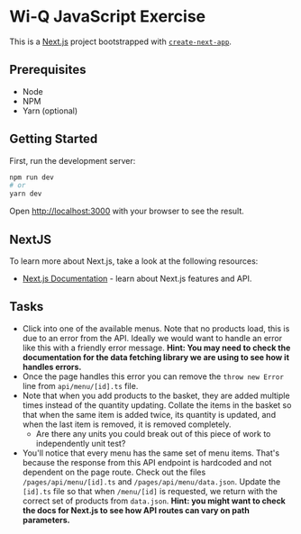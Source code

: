 # Wi-Q JavaScript Exercise

This is a [Next.js](https://nextjs.org/) project bootstrapped with [`create-next-app`](https://github.com/vercel/next.js/tree/canary/packages/create-next-app).

## Prerequisites

- Node
- NPM
- Yarn (optional)

## Getting Started

First, run the development server:

```bash
npm run dev
# or
yarn dev
```

Open [http://localhost:3000](http://localhost:3000) with your browser to see the result.

## NextJS

To learn more about Next.js, take a look at the following resources:

- [Next.js Documentation](https://nextjs.org/docs) - learn about Next.js features and API.

## Tasks

- Click into one of the available menus. Note that no products load, this is due to an error from the API.
Ideally we would want to handle an error like this with a friendly error message. **Hint: You may need to check the
documentation for the data fetching library we are using to see how it handles errors.**
- Once the page handles this error you can remove the `throw new Error` line from `api/menu/[id].ts` file.
- Note that when you add products to the basket, they are added multiple times instead of the quantity updating.
Collate the items in the basket so that when the same item is added twice, its quantity is updated, and when the last
item is removed, it is removed completely.
  - Are there any units you could break out of this piece of work to independently unit test?
- You'll notice that every menu has the same set of menu items. That's because the response from this API endpoint
is hardcoded and not dependent on the page route. Check out the files `/pages/api/menu/[id].ts` and `/pages/api/menu/data.json`.
Update the `[id].ts` file so that when `/menu/[id]` is requested, we return with the correct set of products from `data.json`.
**Hint: you might want to check the docs for Next.js to see how API routes can vary on path parameters.**
